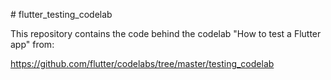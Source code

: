 # flutter_testing_codelab

This repository contains the code behind the codelab "How to test a Flutter app" from:

https://github.com/flutter/codelabs/tree/master/testing_codelab